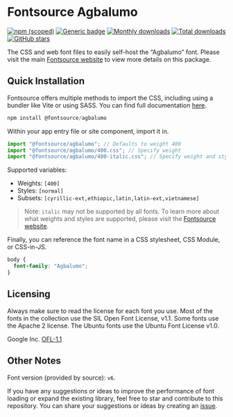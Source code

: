 # Fontsource Agbalumo

[![npm (scoped)](https://img.shields.io/npm/v/@fontsource/agbalumo?color=brightgreen)](https://www.npmjs.com/package/@fontsource/agbalumo) [![Generic badge](https://img.shields.io/badge/fontsource-passing-brightgreen)](https://github.com/fontsource/fontsource) [![Monthly downloads](https://badgen.net/npm/dm/@fontsource/agbalumo)](https://github.com/fontsource/fontsource) [![Total downloads](https://badgen.net/npm/dt/@fontsource/agbalumo)](https://github.com/fontsource/fontsource) [![GitHub stars](https://img.shields.io/github/stars/fontsource/fontsource.svg?style=social&label=Star)](https://github.com/fontsource/fontsource/stargazers)

The CSS and web font files to easily self-host the “Agbalumo” font. Please visit the main [Fontsource website](https://fontsource.org/fonts/agbalumo) to view more details on this package.

## Quick Installation

Fontsource offers multiple methods to import the CSS, including using a bundler like Vite or using SASS. You can find full documentation [here](https://fontsource.org/docs/getting-started/introduction).

```javascript
npm install @fontsource/agbalumo
```

Within your app entry file or site component, import it in.

```javascript
import "@fontsource/agbalumo"; // Defaults to weight 400
import "@fontsource/agbalumo/400.css"; // Specify weight
import "@fontsource/agbalumo/400-italic.css"; // Specify weight and style
```

Supported variables:
- Weights: `[400]`
- Styles: `[normal]`
- Subsets: `[cyrillic-ext,ethiopic,latin,latin-ext,vietnamese]`

> Note: `italic` may not be supported by all fonts. To learn more about what weights and styles are supported, please visit the [Fontsource website](https://fontsource.org/fonts/agbalumo).

Finally, you can reference the font name in a CSS stylesheet, CSS Module, or CSS-in-JS.

```css
body {
  font-family: "Agbalumo";
}
```

## Licensing
Always make sure to read the license for each font you use. Most of the fonts in the collection use the SIL Open Font License, v1.1. Some fonts use the Apache 2 license. The Ubuntu fonts use the Ubuntu Font License v1.0.

Google Inc.
[OFL-1.1](http://scripts.sil.org/OFL)

## Other Notes
Font version (provided by source): `v6`.

If you have any suggestions or ideas to improve the performance of font loading or expand the existing library, feel free to star and contribute to this repository. You can share your suggestions or ideas by creating an [issue](https://github.com/fontsource/fontsource/issues).